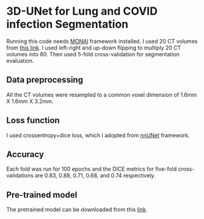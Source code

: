 # 3D-UNet for Lung and COVID infection Segmentation
Running this code needs [MONAI](https://github.com/Project-MONAI/MONAI) framework installed. I used 20 CT volumes from [this link](https://academictorrents.com/details/136ffddd0959108becb2b3a86630bec049fcb0ff). I used left-right and up-down flipping to multiply 20 CT volumes into 80. Then used 5-fold cross-validation for segmentation evaluation. 

## Data preprocessing
All the CT volumes were resampled to a common voxel dimension of 1.6mm X 1.6mm X 3.2mm. 

## Loss function
I used crossentropy+dice loss, which I adopted from [nnUNet](https://github.com/MIC-DKFZ/nnUNet) framework.

## Accuracy
Each fold was run for 100 epochs and the DICE metrics for five-fold cross-validations are 0.83, 0.88, 0.71, 0.68, and 0.74 respectively.

## Pre-trained model
The pretrained model can be downloaded from this [link](https://drive.google.com/file/d/19EHkjGR9tFLjPLnyzasExPzO_gJDzRy6/view?usp=sharing).
